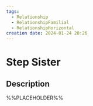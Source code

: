 ```yaml
---
tags:
  - Relationship
  - RelationshipFamilial
  - RelationshipHorizontal
creation date: 2024-01-24 20:26
---
```

# Step Sister

## Description

%%PLACEHOLDER%%
